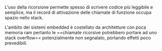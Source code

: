 L'uso della ricorsione permette spesso di scrivere codice più leggibile e semplice, ma il record di attivazione delle chiamate di funzione occupa spazio nello stack.  

L'ambito dei sistemi embedded è costellato da architetture con poca memoria ram pertanto le ==chiamate ricorsive potrebbero portare ad uno stack overflow== potenzialmente non segnalato, portando effetti poco prevedibili.
